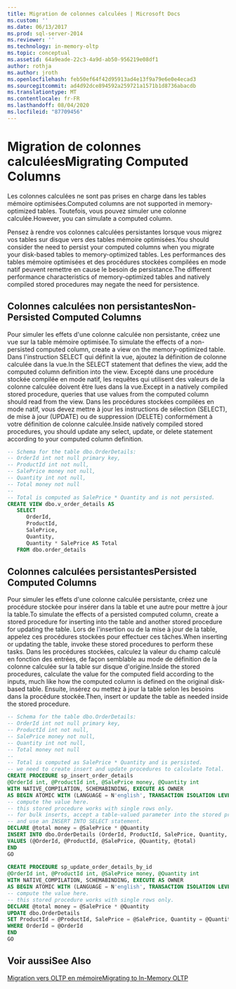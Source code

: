 ```yaml
---
title: Migration de colonnes calculées | Microsoft Docs
ms.custom: ''
ms.date: 06/13/2017
ms.prod: sql-server-2014
ms.reviewer: ''
ms.technology: in-memory-oltp
ms.topic: conceptual
ms.assetid: 64a9eade-22c3-4a9d-ab50-956219e08df1
author: rothja
ms.author: jroth
ms.openlocfilehash: feb50ef64f42d95913ad4e13f9a79e6e0e4ecad3
ms.sourcegitcommit: ad4d92dce894592a259721a1571b1d8736abacdb
ms.translationtype: MT
ms.contentlocale: fr-FR
ms.lasthandoff: 08/04/2020
ms.locfileid: "87709456"
---
```

# <a name="migrating-computed-columns"></a><span data-ttu-id="03f08-102">Migration de colonnes calculées</span><span class="sxs-lookup"><span data-stu-id="03f08-102">Migrating Computed Columns</span></span>
  <span data-ttu-id="03f08-103">Les colonnes calculées ne sont pas prises en charge dans les tables mémoire optimisées.</span><span class="sxs-lookup"><span data-stu-id="03f08-103">Computed columns are not supported in memory-optimized tables.</span></span> <span data-ttu-id="03f08-104">Toutefois, vous pouvez simuler une colonne calculée.</span><span class="sxs-lookup"><span data-stu-id="03f08-104">However, you can simulate a computed column.</span></span>  
  
 <span data-ttu-id="03f08-105">Pensez à rendre vos colonnes calculées persistantes lorsque vous migrez vos tables sur disque vers des tables mémoire optimisées.</span><span class="sxs-lookup"><span data-stu-id="03f08-105">You should consider the need to persist your computed columns when you migrate your disk-based tables to memory-optimized tables.</span></span> <span data-ttu-id="03f08-106">Les performances des tables mémoire optimisées et des procédures stockées compilées en mode natif peuvent remettre en cause le besoin de persistance.</span><span class="sxs-lookup"><span data-stu-id="03f08-106">The different performance characteristics of memory-optimized tables and natively compiled stored procedures may negate the need for persistence.</span></span>  
  
## <a name="non-persisted-computed-columns"></a><span data-ttu-id="03f08-107">Colonnes calculées non persistantes</span><span class="sxs-lookup"><span data-stu-id="03f08-107">Non-Persisted Computed Columns</span></span>  
 <span data-ttu-id="03f08-108">Pour simuler les effets d'une colonne calculée non persistante, créez une vue sur la table mémoire optimisée.</span><span class="sxs-lookup"><span data-stu-id="03f08-108">To simulate the effects of a non-persisted computed column, create a view on the memory-optimized table.</span></span> <span data-ttu-id="03f08-109">Dans l'instruction SELECT qui définit la vue, ajoutez la définition de colonne calculée dans la vue.</span><span class="sxs-lookup"><span data-stu-id="03f08-109">In the SELECT statement that defines the view, add the computed column definition into the view.</span></span> <span data-ttu-id="03f08-110">Excepté dans une procédure stockée compilée en mode natif, les requêtes qui utilisent des valeurs de la colonne calculée doivent être lues dans la vue.</span><span class="sxs-lookup"><span data-stu-id="03f08-110">Except in a natively compiled stored procedure, queries that use values from the computed column should read from the view.</span></span> <span data-ttu-id="03f08-111">Dans les procédures stockées compilées en mode natif, vous devez mettre à jour les instructions de sélection (SELECT), de mise à jour (UPDATE) ou de suppression (DELETE) conformément à votre définition de colonne calculée.</span><span class="sxs-lookup"><span data-stu-id="03f08-111">Inside natively compiled stored procedures, you should update any select, update, or delete statement according to your computed column definition.</span></span>  
  
```sql  
-- Schema for the table dbo.OrderDetails:  
-- OrderId int not null primary key,  
-- ProductId int not null,  
-- SalePrice money not null,  
-- Quantity int not null,  
-- Total money not null  
--  
-- Total is computed as SalePrice * Quantity and is not persisted.  
CREATE VIEW dbo.v_order_details AS  
   SELECT  
      OrderId,  
      ProductId,  
      SalePrice,  
      Quantity,  
      Quantity * SalePrice AS Total  
   FROM dbo.order_details  
```  
  
## <a name="persisted-computed-columns"></a><span data-ttu-id="03f08-112">Colonnes calculées persistantes</span><span class="sxs-lookup"><span data-stu-id="03f08-112">Persisted Computed Columns</span></span>  
 <span data-ttu-id="03f08-113">Pour simuler les effets d'une colonne calculée persistante, créez une procédure stockée pour insérer dans la table et une autre pour mettre à jour la table.</span><span class="sxs-lookup"><span data-stu-id="03f08-113">To simulate the effects of a persisted computed column, create a stored procedure for inserting into the table and another stored procedure for updating the table.</span></span> <span data-ttu-id="03f08-114">Lors de l'insertion ou de la mise à jour de la table, appelez ces procédures stockées pour effectuer ces tâches.</span><span class="sxs-lookup"><span data-stu-id="03f08-114">When inserting or updating the table, invoke these stored procedures to perform these tasks.</span></span> <span data-ttu-id="03f08-115">Dans les procédures stockées, calculez la valeur du champ calculé en fonction des entrées, de façon semblable au mode de définition de la colonne calculée sur la table sur disque d'origine.</span><span class="sxs-lookup"><span data-stu-id="03f08-115">Inside the stored procedures, calculate the value for the computed field according to the inputs, much like how the computed column is defined on the original disk-based table.</span></span> <span data-ttu-id="03f08-116">Ensuite, insérez ou mettez à jour la table selon les besoins dans la procédure stockée.</span><span class="sxs-lookup"><span data-stu-id="03f08-116">Then, insert or update the table as needed inside the stored procedure.</span></span>  
  
```sql  
-- Schema for the table dbo.OrderDetails:  
-- OrderId int not null primary key,  
-- ProductId int not null,  
-- SalePrice money not null,  
-- Quantity int not null,  
-- Total money not null  
--  
-- Total is computed as SalePrice * Quantity and is persisted.  
-- we need to create insert and update procedures to calculate Total.  
CREATE PROCEDURE sp_insert_order_details   
@OrderId int, @ProductId int, @SalePrice money, @Quantity int  
WITH NATIVE_COMPILATION, SCHEMABINDING, EXECUTE AS OWNER  
AS BEGIN ATOMIC WITH (LANGUAGE = N'english', TRANSACTION ISOLATION LEVEL = SNAPSHOT)  
-- compute the value here.   
-- this stored procedure works with single rows only.  
-- for bulk inserts, accept a table-valued parameter into the stored procedure  
-- and use an INSERT INTO SELECT statement.  
DECLARE @total money = @SalePrice * @Quantity  
INSERT INTO dbo.OrderDetails (OrderId, ProductId, SalePrice, Quantity, Total)  
VALUES (@OrderId, @ProductId, @SalePrice, @Quantity, @total)  
END  
GO  
  
CREATE PROCEDURE sp_update_order_details_by_id  
@OrderId int, @ProductId int, @SalePrice money, @Quantity int  
WITH NATIVE_COMPILATION, SCHEMABINDING, EXECUTE AS OWNER  
AS BEGIN ATOMIC WITH (LANGUAGE = N'english', TRANSACTION ISOLATION LEVEL = SNAPSHOT)  
-- compute the value here.   
-- this stored procedure works with single rows only.  
DECLARE @total money = @SalePrice * @Quantity  
UPDATE dbo.OrderDetails   
SET ProductId = @ProductId, SalePrice = @SalePrice, Quantity = @Quantity, Total = @total  
WHERE OrderId = @OrderId  
END  
GO  
```  
  
## <a name="see-also"></a><span data-ttu-id="03f08-117">Voir aussi</span><span class="sxs-lookup"><span data-stu-id="03f08-117">See Also</span></span>  
 [<span data-ttu-id="03f08-118">Migration vers OLTP en mémoire</span><span class="sxs-lookup"><span data-stu-id="03f08-118">Migrating to In-Memory OLTP</span></span>](migrating-to-in-memory-oltp.md)  
  
  

